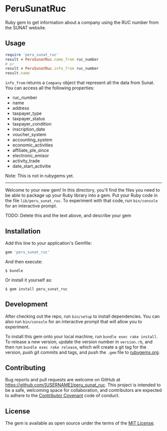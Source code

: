 # PeruSunatRuc

Ruby gem to get information about a company using the RUC number from the SUNAT website.

## Usage

```ruby
require 'peru_sunat_ruc'
result = PeruSunatRuc.name_from ruc_number
# or
result = PeruSunatRuc.info_from ruc_number
result.name
```

`info_from` returns a `Company` object that represent all the data from Sunat. You can access all the following properties:

* ruc_number
* name
* address
* taxpayer_type
* taxpayer_status
* taxpayer_condition
* inscription_date
* voucher_system
* accounting_system
* economic_activities
* affiliate_ple_since
* electronic_emisor
* activity_trade
* date_start_activitie


Note: This is not in rubygems yet.

---------------------------------------------------

Welcome to your new gem! In this directory, you'll find the files you need to be able to package up your Ruby library into a gem. Put your Ruby code in the file `lib/peru_sunat_ruc`. To experiment with that code, run `bin/console` for an interactive prompt.

TODO: Delete this and the text above, and describe your gem

## Installation

Add this line to your application's Gemfile:

```ruby
gem 'peru_sunat_ruc'
```

And then execute:

    $ bundle

Or install it yourself as:

    $ gem install peru_sunat_ruc

## Development

After checking out the repo, run `bin/setup` to install dependencies. You can also run `bin/console` for an interactive prompt that will allow you to experiment.

To install this gem onto your local machine, run `bundle exec rake install`. To release a new version, update the version number in `version.rb`, and then run `bundle exec rake release`, which will create a git tag for the version, push git commits and tags, and push the `.gem` file to [rubygems.org](https://rubygems.org).

## Contributing

Bug reports and pull requests are welcome on GitHub at https://github.com/[USERNAME]/peru_sunat_ruc. This project is intended to be a safe, welcoming space for collaboration, and contributors are expected to adhere to the [Contributor Covenant](http://contributor-covenant.org) code of conduct.


## License

The gem is available as open source under the terms of the [MIT License](http://opensource.org/licenses/MIT).

